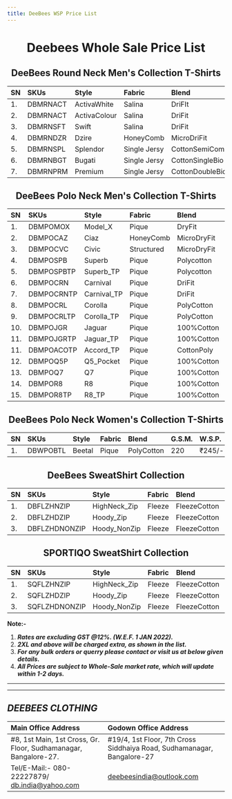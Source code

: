 ```yaml
---
title: DeeBees WSP Price List
---
```

<h1 align="center">Deebees Whole Sale Price List</h1>
<h2 align="center">DeeBees Round Neck Men's Collection T-Shirts</h2>

|SN|SKUs|Style|Fabric|Blend|G.S.M.|W.S.P.|2XL|3XL|
|:---|:---|:---|:---|:---|:---|:---|:---|:---|
|1.|DBMRNACT|ActivaWhite|Salina|DriFIt|130|₹59/-|₹69/-|₹79/-|
|2.|DBMRNACT|ActivaColour|Salina|DriFit|130|₹65/-|₹75/-|₹85/-|
|3.|DBMRNSFT|Swift|Salina|DriFit|160|₹85/-|₹85/-|₹95/-|
|4.|DBMRNDZR|Dzire|HoneyComb|MicroDriFit|200|₹95/-|₹95/-|₹105/-|
|5.|DBMRNSPL|Splendor|Single Jersy|CottonSemiComb|150|₹105/-|₹115/-|₹125/-|
|6.|DBMRNBGT|Bugati|Single Jersy|CottonSingleBio|200|₹145/-|₹155/-|₹165/-|
|7.|DBMRNPRM|Premium|Single Jersy|CottonDoubleBio|200|₹165/-|₹175/-|₹185/-|

<h2 align="center">DeeBees Polo Neck Men's Collection T-Shirts</h2>

|SN|SKUs|Style|Fabric|Blend|G.S.M.|W.S.P.|2XL|3XL|
|:---|:---|:---|:---|:---|:---|:---|:---|:---|
|1.|DBMPOMOX|Model_X|Pique|DryFit|180 |₹135/-|₹135/-|₹160/-|
|2.|DBMPOCAZ|Ciaz|HoneyComb|MicroDryFit|200|₹135/-|₹135/-|₹160/-|
|3.|DBMPOCVC|Civic|Structured|MicroDryFit|210|₹185/-|₹185/-|₹210/-|
|4.|DBMPOSPB|Superb|Pique|Polycotton|220|₹175/-|₹175/-|₹200/-|
|5.|DBMPOSPBTP|Superb_TP|Pique|Polycotton|220|₹185/-|₹185/-|₹210/-|
|6.|DBMPOCRN|Carnival|Pique|DriFit|200|₹185/-|₹185/-|₹210/-|
|7.|DBMPOCRNTP|Carnival_TP|Pique|DriFit|200|₹195/-|₹195/-|₹220/-|
|8.|DBMPOCRL|Corolla|Pique|PolyCotton|240|₹215/-|₹225/-|₹240/-|
|9.|DBMPOCRLTP|Corolla_TP|Pique|PolyCotton|240|₹225/-|₹235/-|₹250/-|
|10.|DBMPOJGR|Jaguar|Pique|100%Cotton|240|₹245/-|₹245/-|₹270/-|
|11.|DBMPOJGRTP|Jaguar_TP|Pique|100%Cotton|240|₹255/-|₹255/-|₹280/-|
|11.|DBMPOACOTP|Accord_TP|Pique|CottonPoly|220|₹255/-|₹265/-|₹280/-|
|12.|DBMPOQ5P|Q5_Pocket|Pique|100%Cotton|260|₹275/-|₹275/-|₹300/-|
|13.|DBMPOQ7|Q7|Pique|100%Cotton|260|₹285/-|₹295/-|₹320/-|
|14.|DBMPOR8|R8|Pique|100%Cotton|260|₹285/-|₹285/-|₹320/-|
|15.|DBMPOR8TP|R8_TP|Pique|100%Cotton|260|₹295/-|₹305/-|₹330/-|

<h2 align="center">DeeBees Polo Neck Women's Collection T-Shirts</h2>

|SN|SKUs|Style|Fabric|Blend|G.S.M.|W.S.P.|2XL|3XL|
|:---|:---|:---|:---|:---|:---|:---|:---|:---|
|1.|DBWPOBTL|Beetal|Pique|PolyCotton|220|₹245/-|₹245/-|₹270/-|

<h2 align="center">DeeBees SweatShirt Collection</h2>

|SN|SKUs|Style|Fabric|Blend|G.S.M.|W.S.P.|2XL|3XL|
|:---|:---|:---|:---|:---|:---|:---|:---|:---|
|1.|DBFLZHNZIP|HighNeck_Zip|Fleeze|FleezeCotton|300|₹395/-|₹410/-|₹425/-|
|2.|DBFLZHDZIP|Hoody_Zip|Fleeze|FleezeCotton|300|₹395/-|₹410/-|₹425/-|
|3.|DBFLZHDNONZIP|Hoody_NonZip|Fleeze|FleezeCotton|300|₹350/-|₹410/-|₹425/-|

<h2 align="center">SPORTIQO SweatShirt Collection</h2>

|SN|SKUs|Style|Fabric|Blend|G.S.M.|W.S.P.|2XL|3XL|
|:---|:---|:---|:---|:---|:---|:---|:---|:---|
|1.|SQFLZHNZIP|HighNeck_Zip|Fleeze|FleezeCotton|330|₹595/-|₹610/-|₹625/-|
|2.|SQFLZHDZIP|Hoody_Zip|Fleeze|FleezeCotton|330|₹595/-|₹610/-|₹625/-|
|3.|SQFLZHDNONZIP|Hoody_NonZip|Fleeze|FleezeCotton|330|₹550/-|₹610/-|₹625/-|

__Note:-__
1. ___Rates are excluding GST @12%. _(W.E.F. 1 JAN 2022)_.___
1. ___2XL and above will be charged extra, as shown in the list.___
1. ___For any bulk orders or querry please contact or visit us at below given details.___
1. ___All Prices are subject to Whole-Sale market rate, which will update within 1-2 days.___


---
---
## ___DEEBEES CLOTHING___

|Main Office Address|Godown Office Address|
|:---|:---|
|#8, 1st Main, 1st Cross, Gr. Floor, Sudhamanagar, Bangalore-27.|#19/4, 1st Floor, 7th Cross Siddhaiya Road, Sudhamanagar, Bangalore-27|
|Tel/E-Mail:- 080-22227879/ db.india@yahoo.com|deebeesindia@outlook.com|